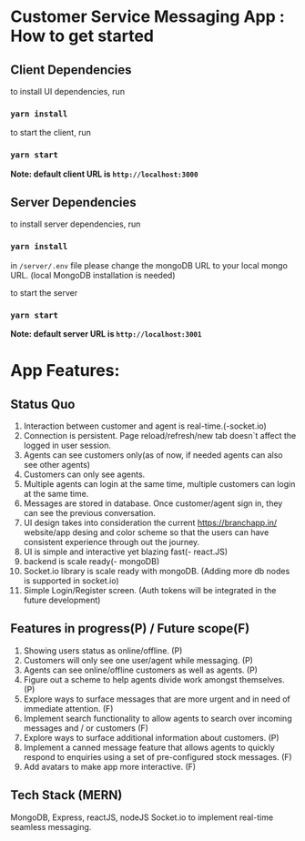 # Customer Service Messaging App : How to get started

## Client Dependencies

to install UI dependencies, run

### `yarn install`

to start the client, run

### `yarn start`

**Note: default client URL is `http://localhost:3000`**

## Server Dependencies

to install server dependencies, run

### `yarn install`

in `/server/.env` file please change the mongoDB URL to your local mongo URL. (local MongoDB installation is needed)

to start the server

### `yarn start`

**Note: default server URL is `http://localhost:3001`**

# App Features:

## Status Quo

1. Interaction between customer and agent is real-time.(-socket.io)
2. Connection is persistent. Page reload/refresh/new tab doesn`t affect the logged in user session.
3. Agents can see customers only(as of now, if needed agents can also see other agents)
4. Customers can only see agents.
5. Multiple agents can login at the same time, multiple customers can login at the same time.
6. Messages are stored in database. Once customer/agent sign in, they can see the previous conversation.
7. UI design takes into consideration the current https://branchapp.in/ website/app desing and color scheme so that the users can have consistent experience through out the journey.
8. UI is simple and interactive yet blazing fast(- react.JS)
9. backend is scale ready(- mongoDB)
10. Socket.io library is scale ready with mongoDB. (Adding more db nodes is supported in socket.io)
11. Simple Login/Register screen. (Auth tokens will be integrated in the future development)

## Features in progress(P) / Future scope(F)

1. Showing users status as online/offline. (P)
2. Customers will only see one user/agent while messaging. (P)
3. Agents can see online/offline customers as well as agents. (P)
4. Figure out a scheme to help agents divide work amongst themselves. (P)
5. Explore ways to surface messages that are more urgent and in need of immediate attention. (F)
6. Implement search functionality to allow agents to search over incoming messages and / or customers (F)
7. Explore ways to surface additional information about customers. (P)
8. Implement a canned message feature that allows agents to quickly respond to enquiries using a set of pre-configured stock messages. (F)
9. Add avatars to make app more interactive. (F)

## Tech Stack (MERN)

MongoDB, Express, reactJS, nodeJS
Socket.io to implement real-time seamless messaging.
